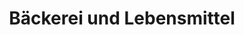 ---
title: "Bäckerei und Lebensmittel"
url: /beverungen/baeckerei-und-lebensmittel/
shop: Bäckerei
---